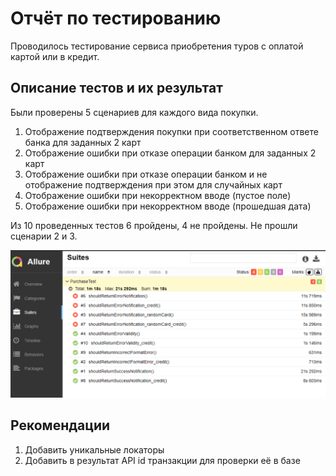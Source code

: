# Отчёт по тестированию

Проводилось тестирование сервиса приобретения туров с оплатой картой или в кредит.

## Описание тестов и их результат

Были проверены 5 сценариев для каждого вида покупки.
1. Отображение подтверждения покупки при соответственном ответе банка для заданных 2 карт
2. Отображение ошибки при отказе операции банком для заданных 2 карт
3. Отображение ошибки при отказе операции банком и не отображение подтверждения при этом для случайных карт
4. Отображение ошибки при некорректном вводе (пустое поле)
5. Отображение ошибки при некорректном вводе (прошедшая дата)

Из 10 проведенных тестов 6 пройдены, 4 не пройдены. Не прошли сценарии 2 и 3.

![report screenshot](/Documents/report.png)

## Рекомендации

1. Добавить уникальные локаторы
2. Добавить в результат API id транзакции для проверки её в базе